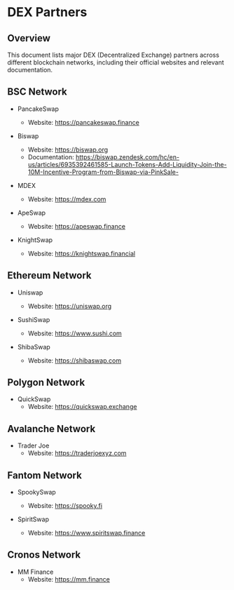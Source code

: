 # DEX Partners

## Overview
This document lists major DEX (Decentralized Exchange) partners across different blockchain networks, including their official websites and relevant documentation.

## BSC Network

- PancakeSwap
  - Website: https://pancakeswap.finance

- Biswap
  - Website: https://biswap.org
  - Documentation: https://biswap.zendesk.com/hc/en-us/articles/6935392461585-Launch-Tokens-Add-Liquidity-Join-the-10M-Incentive-Program-from-Biswap-via-PinkSale-

- MDEX
  - Website: https://mdex.com

- ApeSwap
  - Website: https://apeswap.finance

- KnightSwap
  - Website: https://knightswap.financial

## Ethereum Network

- Uniswap
  - Website: https://uniswap.org

- SushiSwap
  - Website: https://www.sushi.com

- ShibaSwap
  - Website: https://shibaswap.com

## Polygon Network

- QuickSwap
  - Website: https://quickswap.exchange

## Avalanche Network

- Trader Joe
  - Website: https://traderjoexyz.com

## Fantom Network

- SpookySwap
  - Website: https://spooky.fi

- SpiritSwap
  - Website: https://www.spiritswap.finance

## Cronos Network

- MM Finance
  - Website: https://mm.finance
